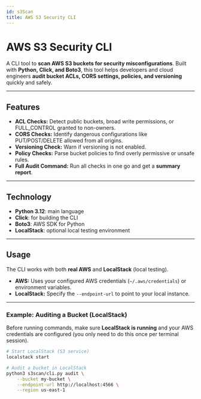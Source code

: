 ```yaml
---
id: s3Scan
title: AWS S3 Security CLI
---
```


# AWS S3 Security CLI

A CLI tool to **scan AWS S3 buckets for security misconfigurations**. Built with **Python, Click, and Boto3**, this tool helps developers and cloud engineers **audit bucket ACLs, CORS settings, policies, and versioning** quickly and safely.

---

## Features

- **ACL Checks:** Detect public buckets, broad write permissions, or FULL_CONTROL granted to non-owners.
- **CORS Checks:** Identify dangerous configurations like PUT/POST/DELETE allowed from all origins.
- **Versioning Check:** Warn if versioning is not enabled.
- **Policy Checks:** Parse bucket policies to find overly permissive or unsafe rules.
- **Full Audit Command:** Run all checks in one go and get a **summary report**.

---

## Technology

- **Python 3.12**: main language
- **Click**: for building the CLI
- **Boto3**: AWS SDK for Python
- **LocalStack**: optional local testing environment

---

## Usage

The CLI works with both **real AWS** and **LocalStack** (local testing).

- **AWS:** Uses your configured AWS credentials (`~/.aws/credentials`) or environment variables.
- **LocalStack:** Specify the `--endpoint-url` to point to your local instance.

---

### Example: Auditing a Bucket (LocalStack)

Before running commands, make sure **LocalStack is running** and your AWS credentials are configured (you only need to do this once per terminal session).

```bash
# Start LocalStack (S3 service)
localstack start

# Audit a bucket in LocalStack
python3 s3scan/cli.py audit \
    --bucket my-bucket \
    --endpoint-url http://localhost:4566 \
    --region us-east-1
```
